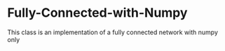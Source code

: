 # Fully-Connected-with-Numpy
This class is an implementation of a fully connected network with numpy only
